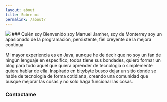 ```yaml
---
layout: about
title: Sobre mi
permalink: /about/
---
```

<img src="{{ site.baseurl }}/images/Jamher.jpeg" />
### Quién soy
Bienvenido soy Manuel Jamher, soy de Monterrey soy un apasionado de la programación, persistente, fiel creyente de la mejora continua

Mi mayor experiencia es en Java, aunque he de decir que no soy un fan de ningún lenguaje en especifico, todos tiene sus bondades, quiero formar un blog para todo aquel que quiera aprender de tecnología o simplemente quiera hablar de ella. Inspirado en [bitybyte] busco dejar un sitio donde se hable de tecnologia de forma cotidiana, creando una comunidad que busque mejorar las cosas y no solo haga funcionar las cosas.

[bitybyte]: http://bitybyte.github.io/

### Contactame